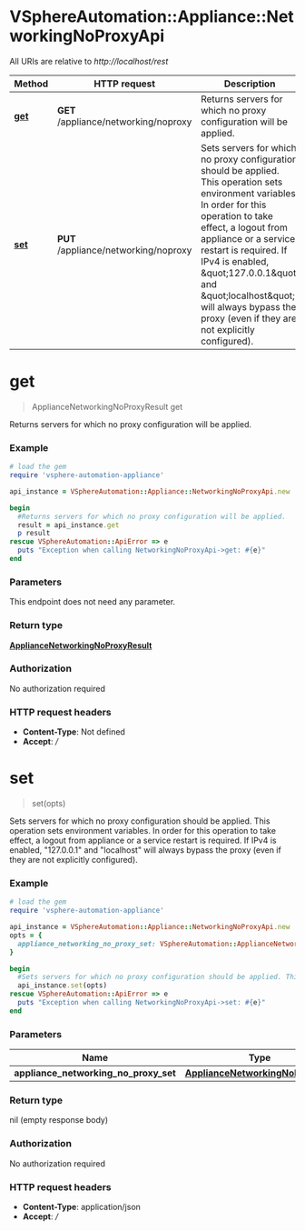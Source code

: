 # VSphereAutomation::Appliance::NetworkingNoProxyApi

All URIs are relative to *http://localhost/rest*

Method | HTTP request | Description
------------- | ------------- | -------------
[**get**](NetworkingNoProxyApi.md#get) | **GET** /appliance/networking/noproxy | Returns servers for which no proxy configuration will be applied.
[**set**](NetworkingNoProxyApi.md#set) | **PUT** /appliance/networking/noproxy | Sets servers for which no proxy configuration should be applied. This operation sets environment variables. In order for this operation to take effect, a logout from appliance or a service restart is required. If IPv4 is enabled, \&quot;127.0.0.1\&quot; and \&quot;localhost\&quot; will always bypass the proxy (even if they are not explicitly configured).


# **get**
> ApplianceNetworkingNoProxyResult get

Returns servers for which no proxy configuration will be applied.

### Example
```ruby
# load the gem
require 'vsphere-automation-appliance'

api_instance = VSphereAutomation::Appliance::NetworkingNoProxyApi.new

begin
  #Returns servers for which no proxy configuration will be applied.
  result = api_instance.get
  p result
rescue VSphereAutomation::ApiError => e
  puts "Exception when calling NetworkingNoProxyApi->get: #{e}"
end
```

### Parameters
This endpoint does not need any parameter.

### Return type

[**ApplianceNetworkingNoProxyResult**](ApplianceNetworkingNoProxyResult.md)

### Authorization

No authorization required

### HTTP request headers

 - **Content-Type**: Not defined
 - **Accept**: */*



# **set**
> set(opts)

Sets servers for which no proxy configuration should be applied. This operation sets environment variables. In order for this operation to take effect, a logout from appliance or a service restart is required. If IPv4 is enabled, \"127.0.0.1\" and \"localhost\" will always bypass the proxy (even if they are not explicitly configured).

### Example
```ruby
# load the gem
require 'vsphere-automation-appliance'

api_instance = VSphereAutomation::Appliance::NetworkingNoProxyApi.new
opts = {
  appliance_networking_no_proxy_set: VSphereAutomation::ApplianceNetworkingNoProxySet.new # ApplianceNetworkingNoProxySet | 
}

begin
  #Sets servers for which no proxy configuration should be applied. This operation sets environment variables. In order for this operation to take effect, a logout from appliance or a service restart is required. If IPv4 is enabled, \"127.0.0.1\" and \"localhost\" will always bypass the proxy (even if they are not explicitly configured).
  api_instance.set(opts)
rescue VSphereAutomation::ApiError => e
  puts "Exception when calling NetworkingNoProxyApi->set: #{e}"
end
```

### Parameters

Name | Type | Description  | Notes
------------- | ------------- | ------------- | -------------
 **appliance_networking_no_proxy_set** | [**ApplianceNetworkingNoProxySet**](ApplianceNetworkingNoProxySet.md)|  | [optional] 

### Return type

nil (empty response body)

### Authorization

No authorization required

### HTTP request headers

 - **Content-Type**: application/json
 - **Accept**: */*



